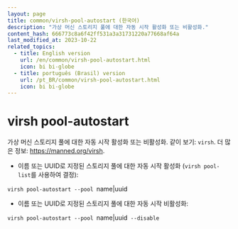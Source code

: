 ```yaml
---
layout: page
title: common/virsh-pool-autostart (한국어)
description: "가상 머신 스토리지 풀에 대한 자동 시작 활성화 또는 비활성화."
content_hash: 666773c8a6f42ff531a3a31731220a77668af64a
last_modified_at: 2023-10-22
related_topics:
  - title: English version
    url: /en/common/virsh-pool-autostart.html
    icon: bi bi-globe
  - title: português (Brasil) version
    url: /pt_BR/common/virsh-pool-autostart.html
    icon: bi bi-globe
---
```

# virsh pool-autostart

가상 머신 스토리지 풀에 대한 자동 시작 활성화 또는 비활성화.
같이 보기: `virsh`.
더 많은 정보: <https://manned.org/virsh>.

- 이름 또는 UUID로 지정된 스토리지 풀에 대한 자동 시작 활성화 (`virsh pool-list`를 사용하여 결정):

`virsh pool-autostart --pool `<span class="tldr-var badge badge-pill bg-dark-lm bg-white-dm text-white-lm text-dark-dm font-weight-bold">name|uuid</span>

- 이름 또는 UUID로 지정된 스토리지 풀에 대한 자동 시작 비활성화:

`virsh pool-autostart --pool `<span class="tldr-var badge badge-pill bg-dark-lm bg-white-dm text-white-lm text-dark-dm font-weight-bold">name|uuid</span>` --disable`
